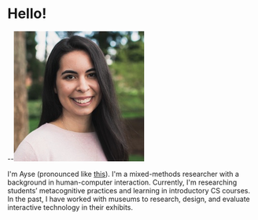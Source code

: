 
# Hello!

--![](/static/ayse-2.png/)

I'm Ayse \(pronounced like <a href="https://forvo.com/word/ay%C5%9Fe/" target="_blank">this</a>\). I'm a mixed-methods researcher with a background in human-computer interaction. Currently, I'm researching students’ metacognitive practices and learning in introductory CS courses. In the past, I have worked with museums to research, design, and evaluate interactive technology in their exhibits.
